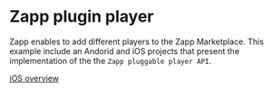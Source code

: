 # Zapp plugin player

Zapp enables to add different players to the Zapp Marketplace.
This example include an Andorid and iOS projects that present the implementation of the the `Zapp pluggable player API`.

[iOS overview](./iOS)